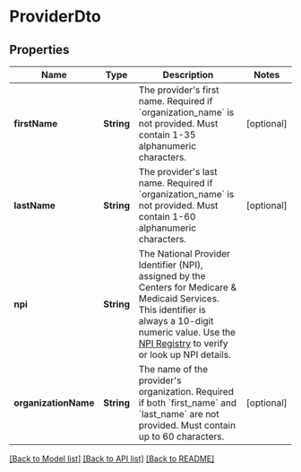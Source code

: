 # ProviderDto

## Properties
Name | Type | Description | Notes
------------ | ------------- | ------------- | -------------
**firstName** | **String** | The provider&#39;s first name. Required if &#x60;organization_name&#x60; is not provided.  Must contain 1-35 alphanumeric characters.   | [optional] 
**lastName** | **String** | The provider&#39;s last name. Required if &#x60;organization_name&#x60; is not provided.  Must contain 1-60 alphanumeric characters.  | [optional] 
**npi** | **String** | The National Provider Identifier (NPI), assigned by the Centers for Medicare &amp; Medicaid Services.  This identifier is always a 10-digit numeric value.  Use the [NPI Registry](https://npiregistry.cms.hhs.gov/search) to verify or look up NPI details.  | 
**organizationName** | **String** | The name of the provider&#39;s organization. Required if both &#x60;first_name&#x60; and &#x60;last_name&#x60; are not provided.  Must contain up to 60 characters.  | [optional] 

[[Back to Model list]](../README.md#documentation-for-models) [[Back to API list]](../README.md#documentation-for-api-endpoints) [[Back to README]](../README.md)


